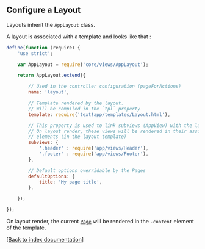 ## Configure a Layout

Layouts inherit the `AppLayout` class.

A layout is associated with a template and looks like that :

```js
define(function (require) {
    'use strict';

    var AppLayout = require('core/views/AppLayout');

    return AppLayout.extend({

        // Used in the controller configuration (pageForActions)
        name: 'layout',

        // Template rendered by the layout.
        // Will be compiled in the `tpl` property
        template: require('text!app/templates/Layout.html'),

        // This property is used to link subviews (AppView) with the layout
        // On layout render, these views will be rendered in their associated
        // elements (in the layout template)
        subviews: {
            '.header' : require('app/views/Header'),
            '.footer' : require('app/views/Footer'),
        },

        // Default options overridable by the Pages
        defaultOptions: {
            title: 'My page title',
        },

    });

});

```

On layout render, the current [`Page`](page.md) will be rendered in the `.content` element of the template.


[[Back to index documentation](index.md)]
